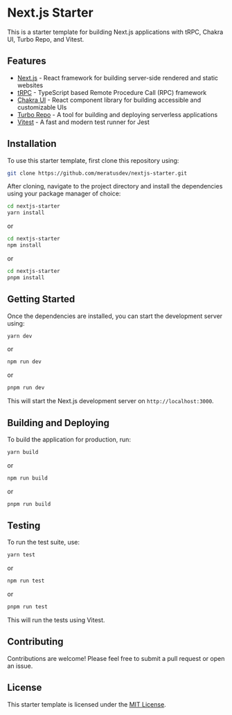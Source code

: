 # Next.js Starter

This is a starter template for building Next.js applications with tRPC, Chakra UI, Turbo Repo, and Vitest.

## Features

- [Next.js](https://nextjs.org) - React framework for building server-side rendered and static websites
- [tRPC](https://trpc.io) - TypeScript based Remote Procedure Call (RPC) framework
- [Chakra UI](https://chakra-ui.com) - React component library for building accessible and customizable UIs
- [Turbo Repo](https://turbo.build/repo) - A tool for building and deploying serverless applications
- [Vitest](https://vitest.dev) - A fast and modern test runner for Jest

## Installation

To use this starter template, first clone this repository using:

```bash
git clone https://github.com/meratusdev/nextjs-starter.git
```

After cloning, navigate to the project directory and install the dependencies using your package manager of choice:

```bash
cd nextjs-starter
yarn install
```

or

```bash
cd nextjs-starter
npm install
```

or

```bash
cd nextjs-starter
pnpm install
```

## Getting Started

Once the dependencies are installed, you can start the development server using:

```bash
yarn dev
```

or

```bash
npm run dev
```

or

```bash
pnpm run dev
```

This will start the Next.js development server on `http://localhost:3000`.

## Building and Deploying

To build the application for production, run:

```bash
yarn build
```

or

```bash
npm run build
```

or

```bash
pnpm run build
```

## Testing

To run the test suite, use:

```bash
yarn test
```

or

```bash
npm run test
```

or

```bash
pnpm run test
```

This will run the tests using Vitest.

## Contributing

Contributions are welcome! Please feel free to submit a pull request or open an issue.

## License

This starter template is licensed under the [MIT License](https://opensource.org/licenses/MIT).
